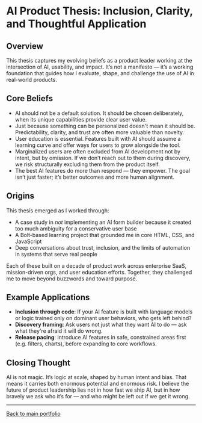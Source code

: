 # AI Product Thesis: Inclusion, Clarity, and Thoughtful Application

## Overview

This thesis captures my evolving beliefs as a product leader working at the intersection of AI, usability, and impact. It’s not a manifesto — it’s a working foundation that guides how I evaluate, shape, and challenge the use of AI in real-world products.

## Core Beliefs

- AI should not be a default solution. It should be chosen deliberately, when its unique capabilities provide clear user value.
- Just because something can be personalized doesn't mean it should be. Predictability, clarity, and trust are often more valuable than novelty.
- User education is essential. Features built with AI should assume a learning curve and offer ways for users to grow alongside the tool.
- Marginalized users are often excluded from AI development not by intent, but by omission. If we don’t reach out to them during discovery, we risk structurally excluding them from the product itself.
- The best AI features do more than respond — they empower. The goal isn’t just faster; it’s better outcomes and more human alignment.

## Origins

This thesis emerged as I worked through:
- A case study in *not* implementing an AI form builder because it created too much ambiguity for a conservative user base
- A Bolt-based learning project that grounded me in core HTML, CSS, and JavaScript
- Deep conversations about trust, inclusion, and the limits of automation in systems that serve real people

Each of these built on a decade of product work across enterprise SaaS, mission-driven orgs, and user education efforts. Together, they challenged me to move beyond buzzwords and toward purpose.

## Example Applications

- **Inclusion through code**: If your AI feature is built with language models or logic trained only on dominant user behaviors, who gets left behind?
- **Discovery framing**: Ask users not just what they want AI to do — ask what they're afraid it will do wrong.
- **Release pacing**: Introduce AI features in safe, constrained areas first (e.g. filters, charts), before expanding to core workflows.

## Closing Thought

AI is not magic. It’s logic at scale, shaped by human intent and bias. That means it carries both enormous potential and enormous risk. I believe the future of product leadership lies not in how fast we ship AI, but in how bravely we ask who it’s for — and who might be left out if we get it wrong.

---
[Back to main portfolio](../README.md)

